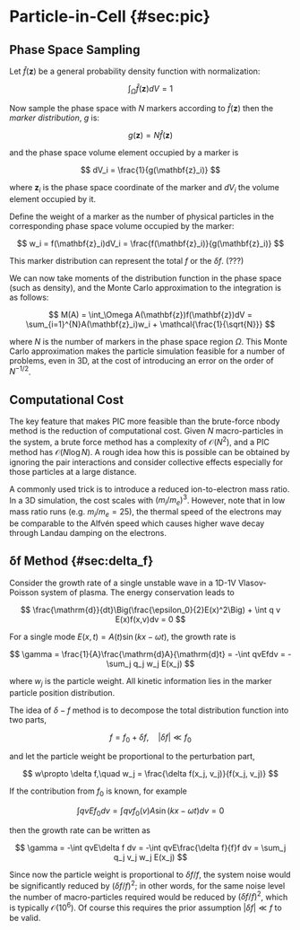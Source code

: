 # Particle-in-Cell {#sec:pic}

## Phase Space Sampling

Let $\hat{f}(\mathbf{z})$ be a general probability density function with normalization:

$$
\int_\Omega \hat{f}(\mathbf{z})dV = 1
$$

Now sample the phase space with $N$ markers according to $\hat{f}(\mathbf{z})$ then the _marker distribution_, $g$ is:

$$
g(\mathbf{z}) = N\hat{f}(\mathbf{z})
$$

and the phase space volume element occupied by a marker is

$$
dV_i = \frac{1}{g(\mathbf{z}_i)}
$$

where $\mathbf{z}_i$ is the phase space coordinate of the marker and $dV_i$ the volume element occupied by it.

Define the weight of a marker as the number of physical particles in the corresponding phase space volume occupied by
the marker:

$$
w_i = f(\mathbf{z}_i)dV_i = \frac{f(\mathbf{z}_i)}{g(\mathbf{z}_i)}
$$

This marker distribution can represent the total $f$ or the $\delta f$. (???)

We can now take moments of the distribution function in the phase space (such as density), and the Monte Carlo approximation to the integration is as follows:

$$
M(A) = \int_\Omega A(\mathbf{z})f(\mathbf{z})dV = \sum_{i=1}^{N}A(\mathbf{z}_i)w_i + \mathcal{\frac{1}{\sqrt{N}}}
$$

where $N$ is the number of markers in the phase space region $\Omega$. This Monte Carlo approximation makes the particle simulation feasible for a number of problems, even in 3D, at the cost of introducing an error on the order of $N^{-1/2}$.

## Computational Cost

The key feature that makes PIC more feasible than the brute-force nbody method is the reduction of computational cost. Given $N$ macro-particles in the system, a brute force method has a complexity of $\mathcal{O}(N^2)$, and a PIC method has $\mathcal{O}(N\log N)$. A rough idea how this is possible can be obtained by ignoring the pair interactions and consider collective effects especially for those particles at a large distance.

A commonly used trick is to introduce a reduced ion-to-electron mass ratio. In a 3D simulation, the cost scales with $(m_i/m_e)^3$. However, note that in low mass ratio runs (e.g. $m_i/m_e=25$), the thermal speed of the electrons may be
comparable to the Alfvén speed which causes higher wave decay through Landau damping on the electrons.

## δf Method {#sec:delta_f}

Consider the growth rate of a single unstable wave in a 1D-1V Vlasov-Poisson system of plasma. The energy conservation leads to

$$
\frac{\mathrm{d}}{dt}\Big(\frac{\epsilon_0}{2}E(x)^2\Big) + \int q v E(x)f(x,v)dv = 0
$$

For a single mode $E(x,t) = A(t)\sin(kx-\omega t)$, the growth rate is

$$
\gamma = \frac{1}{A}\frac{\mathrm{d}A}{\mathrm{d}t} = -\int qvEfdv = -\sum_j q_j w_j E(x_j)
$$

where $w_j$ is the particle weight. All kinetic information lies in the marker particle position distribution.

The idea of $\delta-f$ method is to decompose the total distribution function into two parts,

$$
f = f_0 + \delta f,\quad |\delta f|\ll f_0 
$$

and let the particle weight be proportional to the perturbation part,

$$
w\propto \delta f,\quad w_j = \frac{\delta f(x_j, v_j)}{f(x_j, v_j)}
$$

If the contribution from $f_0$ is known, for example

$$
\int qvE f_0 dv = \int qvf_0(v) A \sin(kx-\omega t)dv = 0
$$

then the growth rate can be written as

$$
\gamma = -\int qvE\delta f dv = -\int qvE\frac{\delta f}{f}f dv = \sum_j q_j v_j w_j E(x_j)
$$

Since now the particle weight is proportional to $\delta f/f$, the system noise would be significantly reduced by $(\delta f/f)^2$; in other words, for the same noise level the number of macro-particles required would be reduced by $(\delta f/f)^2$, which is typically $\mathcal{O}(10^6)$. Of course this requires the prior assumption $|\delta f| \ll f$ to be valid.
